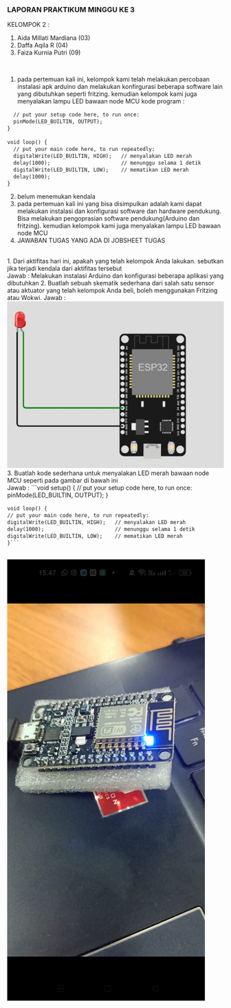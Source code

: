 ### LAPORAN PRAKTIKUM MINGGU KE 3 <br> 
KELOMPOK 2 : <br> 
1. Aida Millati Mardiana (03)
2. Daffa Aqila R (04)
3. Faiza Kurnia Putri (09) <br>

<br>

1. pada pertemuan kali ini, kelompok kami telah melakukan percobaan instalasi apk arduino dan melakukan konfirgurasi beberapa software lain yang dibutuhkan seperti fritzing. kemudian kelompok kami juga menyalakan lampu LED bawaan node MCU
kode program : 
```void setup() {
  // put your setup code here, to run once:
  pinMode(LED_BUILTIN, OUTPUT);
}

void loop() {
  // put your main code here, to run repeatedly:
  digitalWrite(LED_BUILTIN, HIGH);   // menyalakan LED merah
  delay(1000);                       // menunggu selama 1 detik
  digitalWrite(LED_BUILTIN, LOW);    // mematikan LED merah
  delay(1000);
}
```

2. belum menemukan kendala
3. pada pertemuan kali ini yang bisa disimpulkan adalah kami dapat melakukan instalasi dan konfigurasi software dan hardware pendukung. Bisa melakukan pengoprasian software pendukung(Arduino dan fritzing). kemudian kelompok kami juga menyalakan lampu LED bawaan node MCU
4. JAWABAN TUGAS YANG ADA DI JOBSHEET 
TUGAS 
<br>
    1. Dari aktifitas hari ini, apakah yang telah kelompok Anda lakukan. sebutkan jika terjadi kendala dari aktifitas tersebut <br>
    Jawab : 
    Melakukan instalasi Arduino dan konfigurasi beberapa aplikasi yang dibutuhkan
    2.	Buatlah sebuah skematik sederhana dari salah satu sensor atau aktuator yang telah kelompok Anda beli, boleh menggunakan Fritzing atau Wokwi.
    Jawab : 
    <img src="kel2_img/kel2_1.jpeg">
    3.	Buatlah kode sederhana untuk menyalakan LED merah bawaan node MCU seperti pada gambar di bawah ini <br>
    Jawab : 
    ```void setup() {
    // put your setup code here, to run once:
    pinMode(LED_BUILTIN, OUTPUT);
    }

    void loop() {
    // put your main code here, to run repeatedly:
    digitalWrite(LED_BUILTIN, HIGH);   // menyalakan LED merah
    delay(1000);                       // menunggu selama 1 detik
    digitalWrite(LED_BUILTIN, LOW);    // mematikan LED merah
    }```
<br>
<img src="kel2_img/kel2_2.jpeg">

